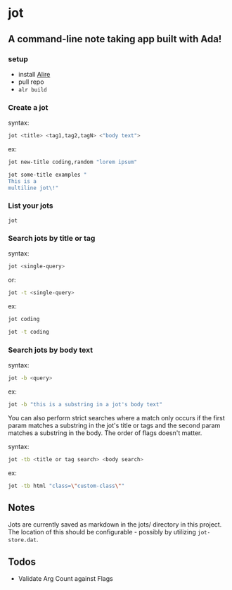 # jot
## A command-line note taking app built with Ada!

### setup
- install [Alire](https://alire.ada.dev/docs/#getting-started)
- pull repo
- `alr build`
### Create a jot
syntax:
```bash
jot <title> <tag1,tag2,tagN> <"body text">
```
ex:
```bash
jot new-title coding,random "lorem ipsum"
```
```bash
jot some-title examples "
This is a
multiline jot\!"
```
### List your jots
```
jot
```

### Search jots by title or tag
syntax:
```bash
jot <single-query>
```
or:
```bash
jot -t <single-query>
```
ex:
```bash
jot coding
```
```bash
jot -t coding
```
### Search jots by body text
syntax:
```bash
jot -b <query>
```
ex:
```bash
jot -b "this is a substring in a jot's body text"
```
You can also perform strict searches where a match only occurs if the first param matches a substring in the jot's title or tags and the second param matches a substring in the body. The order of flags doesn't matter.

syntax:
```bash
jot -tb <title or tag search> <body search>
```
ex: 
```bash
jot -tb html "class=\"custom-class\""
```

## Notes
Jots are currently saved as markdown in the jots/ directory in this project.  The location of this should be configurable - possibly by utilizing `jot-store.dat`.

## Todos
- Validate Arg Count against Flags